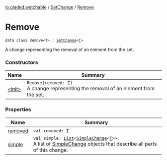 [io.gladed.watchable](../../index.md) / [SetChange](../index.md) / [Remove](./index.md)

# Remove

`data class Remove<T> : `[`SetChange`](../index.md)`<`[`T`](index.md#T)`>`

A change representing the removal of an element from the set.

### Constructors

| Name | Summary |
|---|---|
| [&lt;init&gt;](-init-.md) | `Remove(removed: `[`T`](index.md#T)`)`<br>A change representing the removal of an element from the set. |

### Properties

| Name | Summary |
|---|---|
| [removed](removed.md) | `val removed: `[`T`](index.md#T) |
| [simple](simple.md) | `val simple: `[`List`](https://kotlinlang.org/api/latest/jvm/stdlib/kotlin.collections/-list/index.html)`<`[`SimpleChange`](../../-simple-change/index.md)`<`[`T`](index.md#T)`>>`<br>A list of [SimpleChange](../../-simple-change/index.md) objects that describe all parts of this change. |
